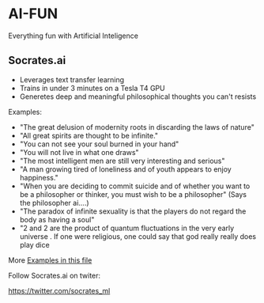 # AI-FUN
Everything fun with Artificial Inteligence 

## Socrates.ai 

* Leverages text transfer learning 
* Trains in under 3 minutes on a Tesla T4 GPU 
* Generetes deep and meaningful philosophical thoughts you can't resists  

Examples:

* "The great delusion of modernity roots in discarding the laws of nature" 
* "All great spirits are thought to be infinite."
* "You can not see your soul burned in your hand"
* "You will not live in what one draws"
* "The most intelligent men are still very interesting and serious" 
* "A man growing tired of loneliness and of youth appears to enjoy happiness."
* "When you are deciding to commit suicide and of whether you want to be a philosopher or thinker, you must wish to be a philosopher" (Says the philosopher ai....)
* "The paradox of infinite sexuality is that the players do not regard the body as having a soul"
* "2 and 2 are the product of quantum fluctuations in the very early universe . 
   If one were religious, one could say that god really really does play dice
   
More [Examples in this file](https://github.com/marvin-hansen/AI-FUN/blob/master/socrates-ai.txt)

Follow Socrates.ai on twiter: 

https://twitter.com/socrates_ml

